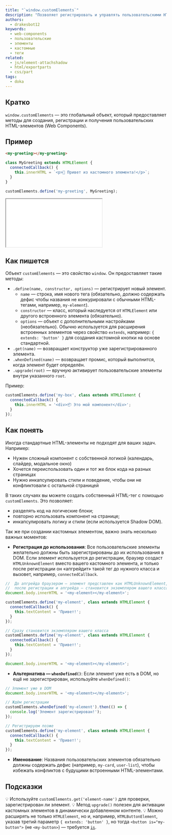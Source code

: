 ```yaml
---
title: "`window.customElements`"
description: "Позволяет регистрировать и управлять пользовательскими HTML-элементами — Web Components"
authors:
  - drakesbot12
keywords:
  - web-components
  - пользовательские
  - элементы
  - кастомные
  - теги
related:
  - js/element-attachshadow
  - html/exportparts
  - css/part
tags:
  - doka
---
```


## Кратко

`window.customElements` — это глобальный объект, который предоставляет методы для создания, регистрации и получения пользовательских HTML-элементов (Web Components).

## Пример

```html
<my-greeting></my-greeting>
```

```js
class MyGreeting extends HTMLElement {
  connectedCallback() {
    this.innerHTML = `<p>👋 Привет из кастомного элемента!</p>`;
  }
}

customElements.define('my-greeting', MyGreeting);
```

<iframe title="Создание пользовательского тега через customElements" src="demos/basic/" height="150"></iframe>

## Как пишется

Объект `customElements` — это свойство `window`. Он предоставляет такие методы:

- `.define(name, constructor, options)` — регистрирует новый элемент.
  - `name` — строка, имя нового тега (обязательно, должно содержать дефис чтобы названия не конкурировали с обычными HTML-тегами, например, `my-element`).
  - `constructor` — класс, который наследуется от `HTMLElement` или другого встроенного элемента (обязательно).
  - `options` — объект с дополнительными настройками (необязательно). Обычно используется для расширения встроенных элементов через свойство `extends`, например: `{ extends: 'button' }` для создания кастомной кнопки на основе стандартной.
- `.get(name)` — возвращает конструктор уже зарегистрированного элемента.
- `.whenDefined(name)` — возвращает промис, который выполнится, когда элемент будет определён.
- `.upgrade(root)` — вручную активирует пользовательские элементы внутри указанного `root`.

Пример:

```js
customElements.define('my-box', class extends HTMLElement {
  connectedCallback() {
    this.innerHTML = '<div>📦 Это мой компонент</div>';
  }
});
```

## Как понять

Иногда стандартные HTML-элементы не подходят для ваших задач. Например:

- Нужен сложный компонент с собственной логикой (календарь, слайдер, модальное окно)
- Хочется переиспользовать один и тот же блок кода на разных страницах
- Нужно инкапсулировать стили и поведение, чтобы они не конфликтовали с остальной страницей

В таких случаях вы можете создать собственный HTML-тег с помощью `customElements`. Это позволяет:

- разделять код на логические блоки;
- повторно использовать компонент на странице;
- инкапсулировать логику и стили (если используется Shadow DOM).

Так же при создании кастомных элементом, важно знать несколько важных моментов:

- **Регистрация до использования**: Все пользовательские элементы желательно должны быть зарегистрированы до их использования в DOM. Если элемент используется до регистрации, браузер создаст `HTMLUnknownElement` вместо вашего кастомного элемента, и только после регистрации он «апгрейдит» такой тег до нужного класса и вызовет, например, `connectedCallback`.

```js
//  До апгрейда браузером — элемент представлен как HTMLUnknownElement,
//  после регистрации и апгрейда — становится экземпляром вашего класса
document.body.innerHTML = '<my-element></my-element>';

customElements.define('my-element', class extends HTMLElement {
  connectedCallback() {
    this.textContent = 'Привет!';
  }
});
```

```js
// Сразу становится экземпляром вашего класса 
customElements.define('my-element', class extends HTMLElement {
  connectedCallback() {
    this.textContent = 'Привет!';
  }
});

document.body.innerHTML = '<my-element></my-element>';
```

- **Альтернатива — `whenDefined()`**: Если элемент уже есть в DOM, но ещё не зарегистрирован, используйте `whenDefined()`:

```js
// Элемент уже в DOM
document.body.innerHTML = '<my-element></my-element>';

// Ждём регистрации
customElements.whenDefined('my-element').then(() => {
  console.log('Элемент зарегистрирован!');
});

// Регистрируем позже
customElements.define('my-element', class extends HTMLElement {
  connectedCallback() {
    this.textContent = 'Привет!';
  }
});
```

- **Именование**: Названия пользовательских элементов обязательно должны содержать дефис (например, `my-card`, `user-list`), чтобы избежать конфликтов с будущими встроенными HTML-элементами.

## Подсказки

💡 Используйте `customElements.get('element-name')` для проверки, зарегистрирован ли элемент.
💡 Метод `upgrade()` полезен для активации кастомных элементов в динамически добавленном контенте.
💡 Можно расширять не только `HTMLElement`, но и, например, `HTMLButtonElement`, указав третий параметр `{ extends: 'button' }`, но тогда `<button is="my-button">` (не `<my-button>`) — требуется [`is`](/html/is/).
